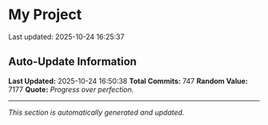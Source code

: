 # My Project


Last updated: 2025-10-24 16:25:37


















































































































































































































































































































































































































































































































































































































































































































































































































































































































































































































































































































































































## Auto-Update Information

**Last Updated:** 2025-10-24 16:50:38
**Total Commits:** 747
**Random Value:** 7177
**Quote:** _Progress over perfection._

---
_This section is automatically generated and updated._